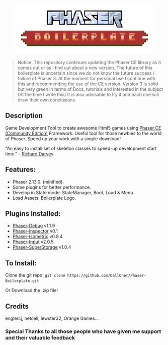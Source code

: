 <div align="center"><img src="https://github.com/DallOner/Phaser-Boilerplate/blob/master/assets/img/boilerplate-logo.png"></div>

> Notice: This repository continues updating the Phaser CE library as it comes out or as I find out about a new version. The future of this boilerplate is uncertain since we do not know the future success / failure of Phaser 3. At the moment for personal use I continue with this and recommending the use of the CE version. Version 3 is solid but very green in terms of Docs, tutorials and interested in the subject (At the time I write this) It is also advisable to try it and each one will draw their own conclusions.

## Description
Game Development Tool to create awesome Html5 games using [Phaser CE (Community Edition)](http://phaser.io/) Framework. Useful tool for those newbies to the world of Phaser. Speed up your work with a simple download!

"An easy to install set of skeleton classes to speed-up development start time." - [Richard Darvey](https://twitter.com/photonstorm)

## Features: 
- Phaser 2.13.0. (minified).
- Some plugins for better performance.
- Develop in State mode: StateManager, Boot, Load & Menu.
- Load Assets: Boilerplate Logo.

## Plugins Installed:
- [Phaser-Debug](https://github.com/englercj/phaser-debug) v1.1.9
- [Phaser-Inspector](https://github.com/netcell/phaser-inspector) v0.1
- [Phaser-Isometric](https://github.com/lewster32/phaser-plugin-isometric) v0.9.4
- [Phaser-Input](https://github.com/azerion/phaser-input) v2.0.5
- [Phaser-SuperStorage](https://github.com/azerion/phaser-super-storage) v1.0.4 

## To Install:
Clone the git repo:
`git clone https://github.com/DallOner/Phaser-Boilerplate.git`

Or Download the .zip file!

## Credits

englercj, netcell, lewster32, Orange Games...
### Special Thanks to all those people who have given me support and their valuable feedback